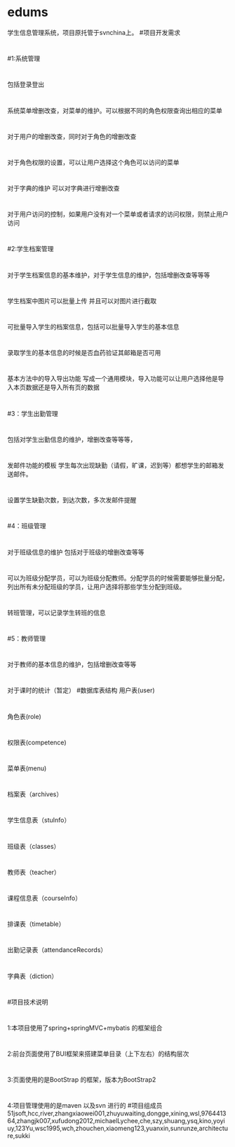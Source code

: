 # edums
学生信息管理系统，项目原托管于svnchina上。
#项目开发需求
#
#1:系统管理
#
包括登录登出
#
系统菜单增删改查，对菜单的维护。可以根据不同的角色权限查询出相应的菜单
#
对于用户的增删改查，同时对于角色的增删改查
#
对于角色权限的设置，可以让用户选择这个角色可以访问的菜单
#
对于字典的维护 可以对字典进行增删改查
#
对于用户访问的控制，如果用户没有对一个菜单或者请求的访问权限，则禁止用户访问
#
#2:学生档案管理
#
对于学生档案信息的基本维护，对于学生信息的维护，包括增删改查等等等
#
学生档案中图片可以批量上传 并且可以对图片进行截取
#
可批量导入学生的档案信息，包括可以批量导入学生的基本信息
#
录取学生的基本信息的时候是否血药验证其邮箱是否可用
#
基本方法中的导入导出功能 写成一个通用模块，导入功能可以让用户选择他是导入本页数据还是导入所有页的数据
#
#3：学生出勤管理
#
包括对学生出勤信息的维护，增删改查等等等，
#
发邮件功能的模板 学生每次出现缺勤（请假，旷课，迟到等）都想学生的邮箱发送邮件。
#
设置学生缺勤次数，到达次数，多次发邮件提醒
#
#4：班级管理
#
对于班级信息的维护 包括对于班级的增删改查等等
#
可以为班级分配学员，可以为班级分配教师。分配学员的时候需要能够批量分配，列出所有未分配班级的学员，让用户选择将那些学生分配到班级。
#
转班管理，可以记录学生转班的信息
#
#5：教师管理
#
对于教师的基本信息的维护，包括增删改查等等
#
对于课时的统计（暂定）
#数据库表结构
用户表(user)
#	
角色表(role)
#	
权限表(competence)
#
菜单表(menu)	
#
档案表（archives）	
#
学生信息表（stuInfo）	
#
班级表（classes）	
#
教师表（teacher）	
#
课程信息表（courseInfo）	
#
排课表（timetable）	
#
出勤记录表（attendanceRecords）	
#
字典表（diction）	
#
#项目技术说明
#
1:本项目使用了spring+springMVC+mybatis 的框架组合 
#
2:前台页面使用了BUI框架来搭建菜单目录（上下左右）的结构层次
#
3:页面使用的是BootStrap 的框架，版本为BootStrap2
#
4:项目管理使用的是maven 以及svn 进行的
#项目组成员
51jsoft,hcc,river,zhangxiaowei001,zhuyuwaiting,dongge,xining,wsl,976441364,zhangjk007,xufudong2012,michaelLychee,che,szy,shuang,ysq,kino,yoyiuy,123Yu,wsc1995,wch,zhouchen,xiaomeng123,yuanxin,sunrunze,architecture,sukki

